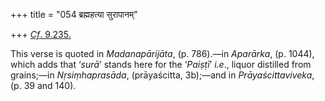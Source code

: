 +++
title = "054 ब्रह्महत्या सुरापानम्"

+++
[*Cf*.
9.235.](/hinduism/book/manusmriti-with-the-commentary-of-medhatithi/d/doc201622.html)

This verse is quoted in *Madanapārijāta*, (p. 786).—in *Aparārka*, (p.
1044), which adds that ‘*surā*’ stands here for the ‘*Paiṣṭī*’ *i.e*.,
liquor distilled from grains;—in *Nṛsiṃhaprasāda*, (prāyaścitta,
3b);—and in *Prāyaścittaviveka*, (p. 39 and 140).


